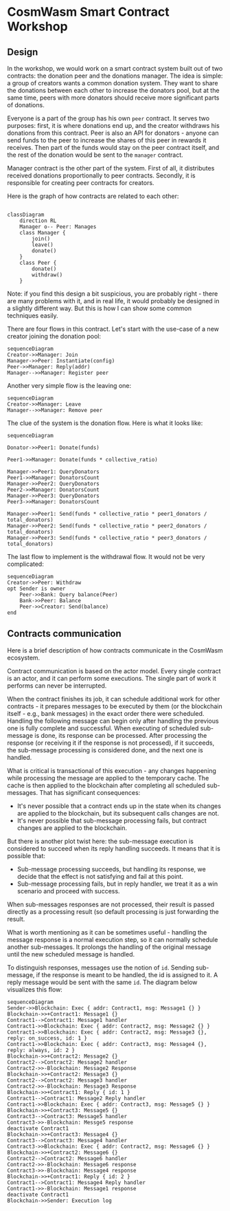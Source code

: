 # CosmWasm Smart Contract Workshop

## Design

In the workshop, we would work on a smart contract system built out of two
contracts: the donation peer and the donations manager. The idea is simple: a
group of creators wants a common donation system. They want to share the
donations between each other to increase the donators pool, but at the same
time, peers with more donators should receive more significant parts of
donations.

Everyone is a part of the group has his own `peer` contract. It serves two
purposes: first, it is where donations end up, and the creator withdraws his
donations from this contract. Peer is also an API for donators - anyone can
send funds to the peer to increase the shares of this peer in rewards it
receives. Then part of the funds would stay on the peer contract itself, and
the rest of the donation would be sent to the `manager` contract.

Manager contract is the other part of the system. First of all, it distributes
received donations proportionally to peer contracts. Secondly, it is
responsible for creating peer contracts for creators.

Here is the graph of how contracts are related to each other:

```mermaid

classDiagram
    direction RL
    Manager o-- Peer: Manages
    class Manager {
        join()
        leave()
        donate()
    }
    class Peer {
        donate()
        withdraw()
    }
```

Note: if you find this design a bit suspicious, you are probably right - there
are many problems with it, and in real life, it would probably be designed in a
slightly different way. But this is how I can show some common techniques
easily.

There are four flows in this contract. Let's start with the use-case of a new
creator joining the donation pool: 

```mermaid
sequenceDiagram
Creator->>Manager: Join
Manager->>Peer: Instantiate(config)
Peer->>Manager: Reply(addr)
Manager-->>Manager: Register peer
```

Another very simple flow is the leaving one:

```mermaid
sequenceDiagram
Creator->>Manager: Leave
Manager-->>Manager: Remove peer
```

The clue of the system is the donation flow. Here is what it looks like:

```mermaid
sequenceDiagram

Donator->>Peer1: Donate(funds)

Peer1->>Manager: Donate(funds * collective_ratio)

Manager->>Peer1: QueryDonators
Peer1->>Manager: DonatorsCount
Manager->>Peer2: QueryDonators
Peer2->>Manager: DonatorsCount
Manager->>Peer3: QueryDonators
Peer3->>Manager: DonatorsCount

Manager->>Peer1: Send(funds * collective_ratio * peer1_donators / total_donators)
Manager->>Peer2: Send(funds * collective_ratio * peer2_donators / total_donators)
Manager->>Peer3: Send(funds * collective_ratio * peer3_donators / total_donators)
```

The last flow to implement is the withdrawal flow. It would not be very complicated:

```mermaid
sequenceDiagram
Creator->>Peer: Withdraw
opt Sender is owner
    Peer->>Bank: Query balance(Peer)
    Bank->>Peer: Balance
    Peer->>Creator: Send(balance)
end
```

## Contracts communication

Here is a brief description of how contracts communicate in the CosmWasm
ecosystem.

Contract communication is based on the actor model. Every single contract is an
actor, and it can perform some executions. The single part of work it performs
can never be interrupted.

When the contract finishes its job, it can schedule additional work for other
contracts - it prepares messages to be executed by them (or the blockchain
itself - e.g., bank messages) in the exact order there were scheduled. Handling
the following message can begin only after handling the previous one is fully
complete and successful. When executing of scheduled sub-message is done, its
response can be processed. After processing the response (or receiving it if
the response is not processed), if it succeeds, the sub-message processing is
considered done, and the next one is handled.

What is critical is transactional of this execution - any changes happening
while processing the message are applied to the temporary cache. The cache is
then applied to the blockchain after completing all scheduled sub-messages.
That has significant consequences:

* It's never possible that a contract ends up in the state when its changes are
  applied to the blockchain, but its subsequent calls changes are not.
* It's never possible that sub-message processing fails, but contract changes
  are applied to the blockchain.

But there is another plot twist here: the sub-message execution is considered
to succeed when its reply handling succeeds. It means that it is possible that:

* Sub-message processing succeeds, but handling its response, we decide that
  the effect is not satisfying and fail at this point.
* Sub-message processing fails, but in reply handler, we treat it as a win
  scenario and proceed with success.

When sub-messages responses are not processed, their result is passed directly
as a processing result (so default processing is just forwarding the result.

What is worth mentioning as it can be sometimes useful - handling the message
response is a normal execution step, so it can normally schedule another
sub-messages. It prolongs the handling of the original message until the new
scheduled message is handled.

To distinguish responses, messages use the notion of `id`. Sending sub-message,
if the response is meant to be handled, the id is assigned to it. A reply
message would be sent with the same `id`. The diagram below visualizes this
flow:

```mermaid
sequenceDiagram
Sender->>Blockchain: Exec { addr: Contract1, msg: Message1 {} }
Blockchain->>+Contract1: Message1 {}
Contract1-->Contract1: Message1 handler
Contract1->>Blockchain: Exec { addr: Contract2, msg: Message2 {} }
Contract1->>Blockchain: Exec { addr: Contract2, msg: Message3 {}, reply: on_success, id: 1 }
Contract1->>Blockchain: Exec { addr: Contract3, msg: Message4 {}, reply: always, id: 2 }
Blockchain->>+Contract2: Message2 {}
Contract2-->Contract2: Message2 handler
Contract2->>-Blockchain: Message2 Response
Blockchain->>+Contract2: Message3 {}
Contract2-->Contract2: Message3 handler
Contract2->>-Blockchain: Message3 Response
Blockchain->>+Contract1: Reply { id: 1 }
Contract1-->Contract1: Message2 Reply handler
Contract1->>Blockchain: Exec { addr: Contract3, msg: Message5 {} }
Blockchain->>+Contract3: Message5 {}
Contract3-->Contract3: Message5 handler
Contract3->>-Blockchain: Messge5 response
deactivate Contract1
Blockchain->>+Contract3: Message4 {}
Contract3-->Contract3: Message4 handler
Contract3->>Blockchain: Exec { addr: Contract2, msg: Message6 {} }
Blockchain->>+Contract2: Message6 {}
Contract2-->Contract2: Message6 handler
Contract2->>-Blockchain: Message6 response
Contract3->>-Blockchain: Message4 response
Blockchain->>+Contract1: Reply { id: 2 }
Contract1-->Contract1: Message4 Reply handler
Contract1->>-Blockchain: Message1 response
deactivate Contract1
Blockchain->>Sender: Execution log
```

